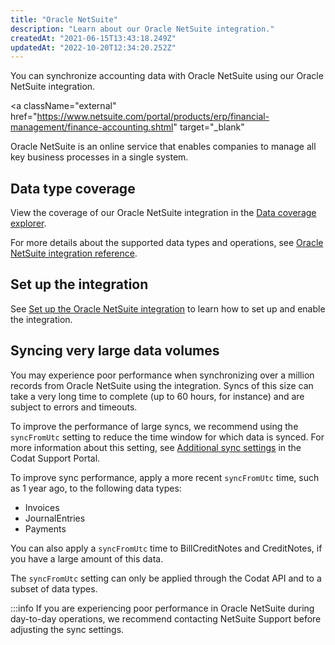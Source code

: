 ```yaml
---
title: "Oracle NetSuite"
description: "Learn about our Oracle NetSuite integration."
createdAt: "2021-06-15T13:43:18.249Z"
updatedAt: "2022-10-20T12:34:20.252Z"
---
```


You can synchronize accounting data with Oracle NetSuite using our Oracle NetSuite integration.

<a
  className="external"
  href="https://www.netsuite.com/portal/products/erp/financial-management/finance-accounting.shtml"
  target="_blank"
>
  Oracle NetSuite
</a> is an online service that enables companies to manage all key business processes
in a single system.

## Data type coverage

View the coverage of our Oracle NetSuite integration in the <a className="external" href="https://knowledge.codat.io/supported-features/accounting?view=tab-by-integration&integrationKey=akxx" target="_blank">Data coverage explorer</a>.

For more details about the supported data types and operations, see [Oracle NetSuite integration reference](/oracle-netsuite-integration-reference).

## Set up the integration

See [Set up the Oracle NetSuite integration](/integrations/accounting/netsuite-setup) to learn how to set up and enable the integration.

## Syncing very large data volumes

You may experience poor performance when synchronizing over a million records from Oracle NetSuite using the integration. Syncs of this size can take a very long time to complete (up to 60 hours, for instance) and are subject to errors and timeouts.

To improve the performance of large syncs, we recommend using the `syncFromUtc` setting to reduce the time window for which data is synced. For more information about this setting, see <a className="external" href="https://codat.zendesk.com/hc/en-gb/articles/360018829477-Additional-sync-settings" target="_blank">Additional sync settings</a> in the Codat Support Portal.

To improve sync performance, apply a more recent `syncFromUtc` time, such as 1 year ago, to the following data types:

- Invoices
- JournalEntries
- Payments

You can also apply a `syncFromUtc` time to BillCreditNotes and CreditNotes, if you have a large amount of this data.

The `syncFromUtc` setting can only be applied through the Codat API and to a subset of data types.

:::info
If you are experiencing poor performance in Oracle NetSuite during day-to-day operations, we recommend contacting NetSuite Support before adjusting the sync settings.
